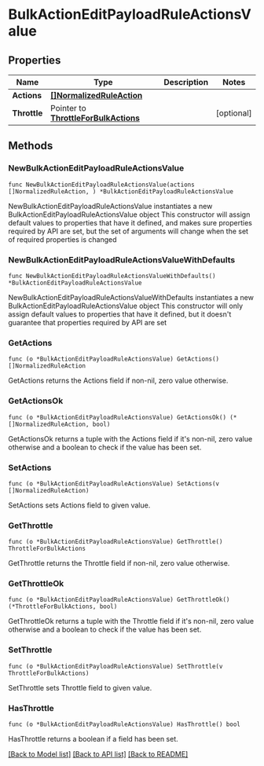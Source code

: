 # BulkActionEditPayloadRuleActionsValue

## Properties

Name | Type | Description | Notes
------------ | ------------- | ------------- | -------------
**Actions** | [**[]NormalizedRuleAction**](NormalizedRuleAction.md) |  | 
**Throttle** | Pointer to [**ThrottleForBulkActions**](ThrottleForBulkActions.md) |  | [optional] 

## Methods

### NewBulkActionEditPayloadRuleActionsValue

`func NewBulkActionEditPayloadRuleActionsValue(actions []NormalizedRuleAction, ) *BulkActionEditPayloadRuleActionsValue`

NewBulkActionEditPayloadRuleActionsValue instantiates a new BulkActionEditPayloadRuleActionsValue object
This constructor will assign default values to properties that have it defined,
and makes sure properties required by API are set, but the set of arguments
will change when the set of required properties is changed

### NewBulkActionEditPayloadRuleActionsValueWithDefaults

`func NewBulkActionEditPayloadRuleActionsValueWithDefaults() *BulkActionEditPayloadRuleActionsValue`

NewBulkActionEditPayloadRuleActionsValueWithDefaults instantiates a new BulkActionEditPayloadRuleActionsValue object
This constructor will only assign default values to properties that have it defined,
but it doesn't guarantee that properties required by API are set

### GetActions

`func (o *BulkActionEditPayloadRuleActionsValue) GetActions() []NormalizedRuleAction`

GetActions returns the Actions field if non-nil, zero value otherwise.

### GetActionsOk

`func (o *BulkActionEditPayloadRuleActionsValue) GetActionsOk() (*[]NormalizedRuleAction, bool)`

GetActionsOk returns a tuple with the Actions field if it's non-nil, zero value otherwise
and a boolean to check if the value has been set.

### SetActions

`func (o *BulkActionEditPayloadRuleActionsValue) SetActions(v []NormalizedRuleAction)`

SetActions sets Actions field to given value.


### GetThrottle

`func (o *BulkActionEditPayloadRuleActionsValue) GetThrottle() ThrottleForBulkActions`

GetThrottle returns the Throttle field if non-nil, zero value otherwise.

### GetThrottleOk

`func (o *BulkActionEditPayloadRuleActionsValue) GetThrottleOk() (*ThrottleForBulkActions, bool)`

GetThrottleOk returns a tuple with the Throttle field if it's non-nil, zero value otherwise
and a boolean to check if the value has been set.

### SetThrottle

`func (o *BulkActionEditPayloadRuleActionsValue) SetThrottle(v ThrottleForBulkActions)`

SetThrottle sets Throttle field to given value.

### HasThrottle

`func (o *BulkActionEditPayloadRuleActionsValue) HasThrottle() bool`

HasThrottle returns a boolean if a field has been set.


[[Back to Model list]](../README.md#documentation-for-models) [[Back to API list]](../README.md#documentation-for-api-endpoints) [[Back to README]](../README.md)



